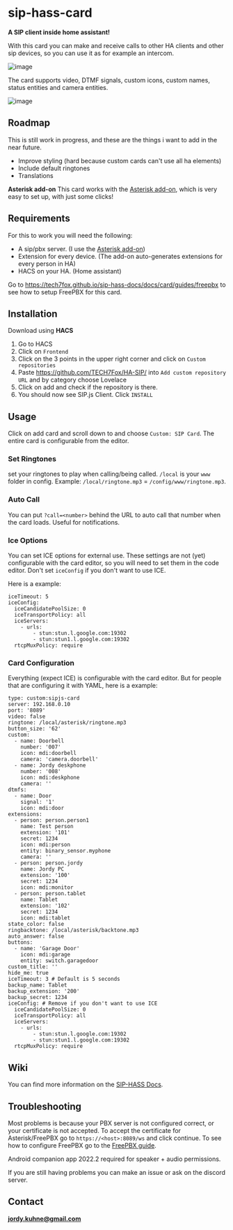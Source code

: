 # sip-hass-card
**A SIP client inside home assistant!**

With this card you can make and receive calls to other HA clients and other sip devices, so you can use it as for example an intercom.

![image](https://user-images.githubusercontent.com/32220029/149833595-204a0faa-d129-4b9b-9338-78155031b7d7.png)

The card supports video, DTMF signals, custom icons, custom names, status entities and camera entities.

![image](https://user-images.githubusercontent.com/32220029/158247719-0c568186-bee5-4490-9678-58f5d3860c51.png)

## Roadmap
This is still work in progress, and these are the things i want to add in the near future.
 * Improve styling (hard because custom cards can't use all ha elements)
 * Include default ringtones
 * Translations

**Asterisk add-on**
This card works with the [Asterisk add-on](https://github.com/TECH7Fox/Asterisk-add-on), which is very easy to set up, with just some clicks!

## Requirements
For this to work you will need the following:
 * A sip/pbx server. (I use the [Asterisk add-on](https://github.com/TECH7Fox/Asterisk-add-on))
 * Extension for every device. (The add-on auto-generates extensions for every person in HA)
 * HACS on your HA. (Home assistant)

Go to https://tech7fox.github.io/sip-hass-docs/docs/card/guides/freepbx to see how to setup FreePBX for this card.

## Installation
Download using **HACS**
 1. Go to HACS
 2. Click on `Frontend`
 3. Click on the 3 points in the upper right corner and click on `Custom repositories`
 4. Paste https://github.com/TECH7Fox/HA-SIP/ into `Add custom repository URL` and by category choose Lovelace
 5. Click on add and check if the repository is there.
 6. You should now see SIP.js Client. Click `INSTALL`

## Usage
Click on add card and scroll down to and choose `Custom: SIP Card`.
The entire card is configurable from the editor.

### Set Ringtones
set your ringtones to play when calling/being called.
`/local` is your `www` folder in config. Example: `/local/ringtone.mp3` = `/config/www/ringtone.mp3`.

### Auto Call
You can put `?call=<number>` behind the URL to auto call that number when the card loads. Useful for notifications.

### Ice Options
You can set ICE options for external use. These settings are not (yet) configurable with the card editor, so you will
need to set them in the code editor. Don't set `iceConfig` if you don't want to use ICE.

Here is a example:

```
iceTimeout: 5
iceConfig:
  iceCandidatePoolSize: 0
  iceTransportPolicy: all
  iceServers:
    - urls:
        - stun:stun.l.google.com:19302
        - stun:stun1.l.google.com:19302
  rtcpMuxPolicy: require
```

### Card Configuration

Everything (expect ICE) is configurable with the card editor.
But for people that are configuring it with YAML, here is a example:

```
type: custom:sipjs-card
server: 192.168.0.10
port: '8089'
video: false
ringtone: /local/asterisk/ringtone.mp3
button_size: '62'
custom:
  - name: Doorbell
    number: '007'
    icon: mdi:doorbell
    camera: 'camera.doorbell'
  - name: Jordy deskphone
    number: '008'
    icon: mdi:deskphone
    camera: ''
dtmfs:
  - name: Door
    signal: '1'
    icon: mdi:door
extensions:
  - person: person.person1
    name: Test person
    extension: '101'
    secret: 1234
    icon: mdi:person
    entity: binary_sensor.myphone
    camera: ''
  - person: person.jordy
    name: Jordy PC
    extension: '100'
    secret: 1234
    icon: mdi:monitor
  - person: person.tablet
    name: Tablet
    extension: '102'
    secret: 1234
    icon: mdi:tablet
state_color: false 
ringbacktone: /local/asterisk/backtone.mp3
auto_answer: false
buttons:
  - name: 'Garage Door'
    icon: mdi:garage
    entity: switch.garagedoor
custom_title: ''
hide_me: true
iceTimeout: 3 # Default is 5 seconds
backup_name: Tablet
backup_extension: '200'
backup_secret: 1234
iceConfig: # Remove if you don't want to use ICE
  iceCandidatePoolSize: 0
  iceTransportPolicy: all
  iceServers:
    - urls:
        - stun:stun.l.google.com:19302
        - stun:stun1.l.google.com:19302
  rtcpMuxPolicy: require
```

## Wiki
You can find more information on the [SIP-HASS Docs](https://tech7fox.github.io/sip-hass-docs/).

## Troubleshooting
Most problems is because your PBX server is not configured correct, or your certificate is not accepted.
To accept the certificate for Asterisk/FreePBX go to `https://<host>:8089/ws` and click continue.
To see how to configure FreePBX go to the [FreePBX guide](https://tech7fox.github.io/sip-hass-docs/docs/card/guides/freepbx).

Android companion app 2022.2 required for speaker + audio permissions.

If you are still having problems you can make an issue or ask on the discord server.

## Contact
**jordy.kuhne@gmail.com**
